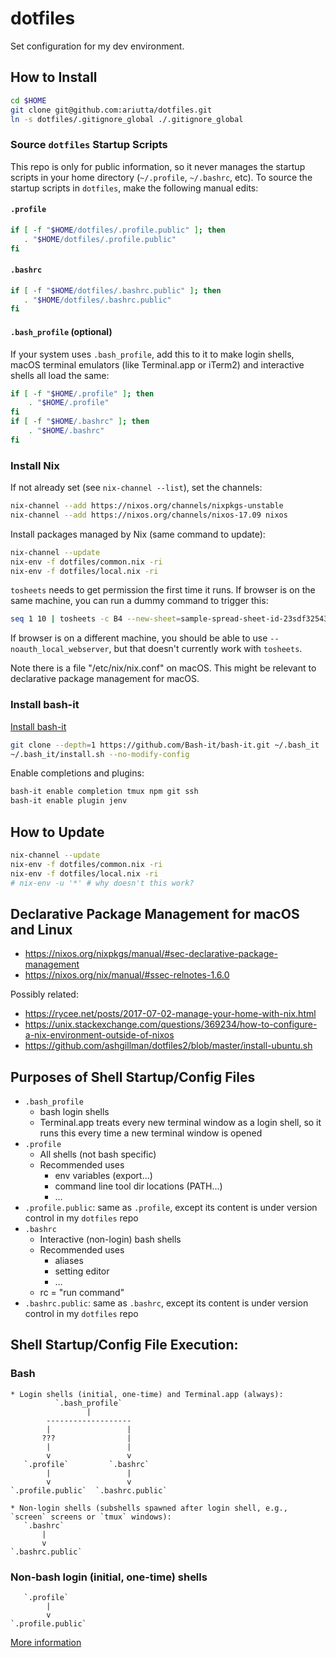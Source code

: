 # dotfiles

Set configuration for my dev environment.

## How to Install

```sh
cd $HOME
git clone git@github.com:ariutta/dotfiles.git
ln -s dotfiles/.gitignore_global ./.gitignore_global
```

### Source `dotfiles` Startup Scripts

This repo is only for public information, so it never manages the startup scripts in your home directory (`~/.profile`, `~/.bashrc`, etc). To source the startup scripts in `dotfiles`, make the following manual edits:

#### `.profile`

```sh
if [ -f "$HOME/dotfiles/.profile.public" ]; then
   . "$HOME/dotfiles/.profile.public"
fi
```

#### `.bashrc`

```sh
if [ -f "$HOME/dotfiles/.bashrc.public" ]; then
   . "$HOME/dotfiles/.bashrc.public"
fi
```

#### `.bash_profile` (optional)

If your system uses `.bash_profile`, add this to it to make login shells, macOS terminal emulators (like Terminal.app or iTerm2) and interactive shells all load the same:

```sh
if [ -f "$HOME/.profile" ]; then
	. "$HOME/.profile"
fi
if [ -f "$HOME/.bashrc" ]; then
	. "$HOME/.bashrc"
fi
```

### Install Nix

If not already set (see `nix-channel --list`), set the channels:

```sh
nix-channel --add https://nixos.org/channels/nixpkgs-unstable
nix-channel --add https://nixos.org/channels/nixos-17.09 nixos
```

Install packages managed by Nix (same command to update):

```sh
nix-channel --update
nix-env -f dotfiles/common.nix -ri
nix-env -f dotfiles/local.nix -ri
```

`tosheets` needs to get permission the first time it runs.
If browser is on the same machine, you can run a dummy command to trigger this:

```sh
seq 1 10 | tosheets -c B4 --new-sheet=sample-spread-sheet-id-23sdf32543fs
```

If browser is on a different machine, you should be able to use `--noauth_local_webserver`, but that doesn't currently work with `tosheets`.

Note there is a file "/etc/nix/nix.conf" on macOS. This might be relevant to declarative package management for macOS.

### Install bash-it

[Install bash-it](https://github.com/Bash-it/bash-it#install)

```sh
git clone --depth=1 https://github.com/Bash-it/bash-it.git ~/.bash_it
~/.bash_it/install.sh --no-modify-config
```

Enable completions and plugins:

```sh
bash-it enable completion tmux npm git ssh
bash-it enable plugin jenv
```

## How to Update

```sh
nix-channel --update
nix-env -f dotfiles/common.nix -ri
nix-env -f dotfiles/local.nix -ri
# nix-env -u '*' # why doesn't this work?
```

## Declarative Package Management for macOS and Linux

* https://nixos.org/nixpkgs/manual/#sec-declarative-package-management
* https://nixos.org/nix/manual/#ssec-relnotes-1.6.0

Possibly related:

* https://rycee.net/posts/2017-07-02-manage-your-home-with-nix.html
* https://unix.stackexchange.com/questions/369234/how-to-configure-a-nix-environment-outside-of-nixos
* https://github.com/ashgillman/dotfiles2/blob/master/install-ubuntu.sh

## Purposes of Shell Startup/Config Files

* `.bash_profile`
  * bash login shells
  * Terminal.app treats every new terminal window as a login shell, so it runs this every time a new terminal window is opened
* `.profile`
  * All shells (not bash specific)
  * Recommended uses
    * env variables (export...)
    * command line tool dir locations (PATH...)
    * …
* `.profile.public`: same as `.profile`, except its content is under version control in my `dotfiles` repo
* `.bashrc`
  * Interactive (non-login) bash shells
  * Recommended uses
    * aliases
    * setting editor
    * …
  * rc = "run command"
* `.bashrc.public`: same as `.bashrc`, except its content is under version control in my `dotfiles` repo

## Shell Startup/Config File Execution:

### Bash

```
* Login shells (initial, one-time) and Terminal.app (always):
          `.bash_profile`
                 |
        -------------------
        |                 |
       ???                |
        |                 |
        v                 v
   `.profile`         `.bashrc`
        |                 |
        v                 v
`.profile.public`  `.bashrc.public`

* Non-login shells (subshells spawned after login shell, e.g., `screen` screens or `tmux` windows):
   `.bashrc`
       |
       v
`.bashrc.public`
```

### Non-bash login (initial, one-time) shells

```
   `.profile`
        |
        v
`.profile.public`
```

[More information](https://serverfault.com/questions/261802/what-are-the-functional-differences-between-profile-bash-profile-and-bashrc)
